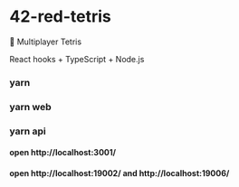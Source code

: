 # 42-red-tetris
👾 Multiplayer Tetris

React hooks + TypeScript + Node.js

### yarn
### yarn web
### yarn api

#### open http://localhost:3001/
#### open http://localhost:19002/ and http://localhost:19006/
